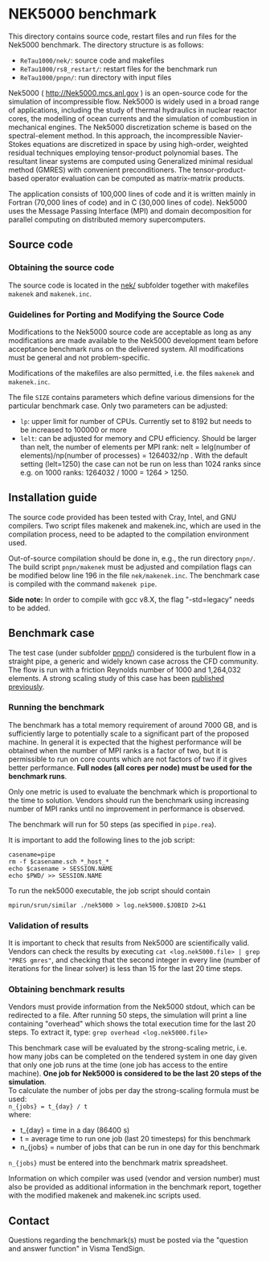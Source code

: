 # NEK5000 benchmark

This directory contains source code, restart files and run files
for the Nek5000 benchmark. The directory structure is as follows:
- `ReTau1000/nek/`: source code and makefiles
- `ReTau1000/rs8_restart/`: restart files for the benchmark run
- `ReTau1000/pnpn/`: run directory with input files

Nek5000 ( http://Nek5000.mcs.anl.gov ) is an open-source code for the
simulation of incompressible flow. Nek5000 is widely used in a broad
range of applications, including the study of thermal hydraulics in
nuclear reactor cores, the modelling of ocean currents and the
simulation of combustion in mechanical engines. The Nek5000
discretization scheme is based on the spectral-element method. In this
approach, the incompressible Navier-Stokes equations are discretized
in space by using high-order, weighted residual techniques employing
tensor-product polynomial bases. The resultant linear systems are
computed using Generalized minimal residual method (GMRES) with
convenient preconditioners. The tensor-product-based operator
evaluation can be computed as matrix-matrix products.

The application consists of 100,000 lines of code and it is written
mainly in Fortran (70,000 lines of code) and in C (30,000 lines of
code). Nek5000 uses the Message Passing Interface (MPI) and domain
decomposition for parallel computing on distributed memory
supercomputers.

## Source code

### Obtaining the source code

The source code is located in the [nek/](nek/) subfolder together 
with makefiles `makenek` and `makenek.inc`.

### Guidelines for Porting and Modifying the Source Code

Modifications to the Nek5000 source code are acceptable as long as any
modifications are made available to the Nek5000 development team 
before acceptance benchmark runs on the delivered system.
All modifications must be general and not problem-specific.

Modifications of the makefiles are also permitted, i.e. the 
files `makenek` and `makenek.inc`.

The file `SIZE` contains parameters which define various dimensions 
for the particular benchmark case. Only two parameters can be adjusted:
- `lp`: upper limit for number of CPUs. Currently set to 8192 
  but needs to be increased to 100000 or more
- `lelt`: can be adjusted for memory and CPU efficiency. 
  Should be larger than nelt, the number of elements per MPI rank:
  nelt = lelg(number of elements)/np(number of processes) = 1264032/np .
  With the default setting (lelt=1250) the case can not be run on less
  than 1024 ranks since e.g. on 1000 ranks: 1264032 / 1000 = 1264 > 1250.
  
## Installation guide

The source code provided has been tested with Cray, Intel, and GNU
compilers. Two script files makenek and makenek.inc, which are used in
the compilation process, need to be adapted to the compilation
environment used.

Out-of-source compilation should be done in, e.g., the run directory
`pnpn/`. The build script `pnpn/makenek` must be adjusted and
compilation flags can be modified below line 196 in the file
`nek/makenek.inc`.  The benchmark case is compiled with the command
`makenek pipe`.

**Side note:** In order to compile with gcc v8.X, the flag "-std=legacy" needs to be added.

## Benchmark case

The test case (under subfolder [pnpn/](pnpn/)) 
considered is the turbulent flow in a straight pipe, a
generic and widely known case across the CFD community. The flow is
run with a friction Reynolds number of 1000 and 1,264,032 elements.
A strong scaling study of this case has been 
[published previously](https://dl.acm.org/doi/10.1145/2938615.2938617).

### Running the benchmark

The benchmark has a total memory requirement of around 7000 GB, and is
sufficiently large to potentially scale to a significant part of the
proposed machine. In general it is expected that the highest
performance will be obtained when the number of MPI ranks is a factor
of two, but it is permissible to run on core counts which are not
factors of two if it gives better performance. **Full nodes (all cores 
per node) must be used for the benchmark runs**.

Only one metric is used to evaluate the benchmark which is
proportional to the time to solution.  Vendors should run the
benchmark using increasing number of MPI ranks until no improvement in
performance is observed.

The benchmark will run for 50 steps (as specified in `pipe.rea`).

It is important to add the following lines to the job script:
```
casename=pipe
rm -f $casename.sch *_host_*
echo $casename > SESSION.NAME
echo $PWD/ >> SESSION.NAME
```

To run the nek5000 executable, the job script should contain
```
mpirun/srun/similar ./nek5000 > log.nek5000.$JOBID 2>&1
```

### Validation of results

It is important to check that results from Nek5000 are scientifically
valid. Vendors can check the results by executing `cat
<log.nek5000.file> | grep "PRES gmres"`, and checking that the second
integer in every line (number of iterations for the linear solver) is
less than 15 for the last 20 time steps.

### Obtaining benchmark results

Vendors must provide information from the Nek5000 stdout, which
can be redirected to a file. 
After running 50 steps, the simulation will print a line containing 
"overhead" which shows the total execution time for the last 20 steps.
To extract it, type:
`grep overhead <log.nek5000.file>`

This benchmark case will be evaluated by the strong-scaling metric,
i.e. how many jobs can be completed on the tendered system in one day
given that only one job runs at the time (one job has access to the
entire machine).  **One job for Nek5000 is considered to be the last
20 steps of the simulation**.  
To calculate the number of jobs per day
the strong-scaling formula must be used:   
`n_{jobs} = t_{day} / t`  
where: 
- t_{day} = time in a day (86400 s) 
- t = average time to run one job (last 20 timesteps) for this benchmark 
- n_{jobs} = number of jobs that can be run in one day for this benchmark

`n_{jobs}` must be entered into the benchmark matrix spreadsheet.



Information on which compiler was used (vendor and version number)
must also be provided as additional information in the benchmark report, 
together with the modified makenek and makenek.inc scripts used.

## Contact

Questions regarding the benchmark(s) must be posted via the "question
and answer function" in Visma TendSign.

